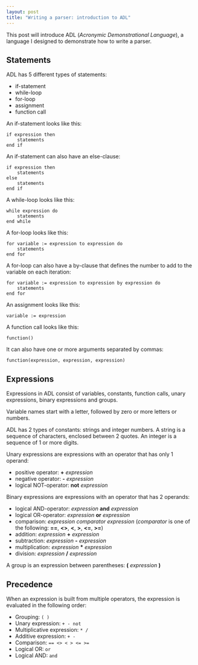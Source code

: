 ```yaml
---
layout: post
title: "Writing a parser: introduction to ADL"
---
```


This post will introduce ADL (*Acronymic Demonstrational Language*), a language I designed to demonstrate how to write a parser.

## Statements

ADL has 5 different types of statements:

- if-statement
- while-loop
- for-loop
- assignment
- function call

An if-statement looks like this:

```
if expression then
    statements
end if
```

An if-statement can also have an else-clause:

```
if expression then
    statements
else
    statements
end if
```

A while-loop looks like this:

```
while expression do
    statements
end while
```

A for-loop looks like this:

```
for variable := expression to expression do
    statements
end for
```

A for-loop can also have a by-clause that defines the number to add to the variable on each iteration:

```
for variable := expression to expression by expression do
    statements
end for
```

An assignment looks like this:

```
variable := expression
```

A function call looks like this:

```
function()
```

It can also have one or more arguments separated by commas:

```
function(expression, expression, expression)
```

## Expressions

Expressions in ADL consist of variables, constants, function calls, unary expressions, binary expressions and groups.

Variable names start with a letter, followed by zero or more letters or numbers.

ADL has 2 types of constants: strings and integer numbers. A string is a sequence of characters, enclosed between 2 quotes. An integer is a sequence of 1 or more digits.

Unary expressions are expressions with an operator that has only 1 operand:

- positive operator: <b>+</b> *expression*
- negative operator: <b>-</b> *expression*
- logical NOT-operator: **not** *expression*

Binary expressions are expressions with an operator that has 2 operands:

- logical AND-operator: *expression* **and** *expression*
- logical OR-operator: *expression* **or** *expression*
- comparison: *expression comparator expression* (*comparator* is one of the following: <b>==</b>, <b>&lt;&gt;</b>, <b>&lt;</b>, <b>&gt;</b>, <b>&lt;=</b>, <b>&gt;=</b>)
- addition: *expression* <b>+</b> *expression*
- subtraction: *expression* <b>-</b> *expression*
- multiplication: *expression* <b>&#42;</b> *expression*
- division: *expression* <b>/</b> *expression*

A group is an expression between parentheses: <b>(</b> *expression* <b>)</b>

## Precedence

When an expression is built from multiple operators, the expression is evaluated in the following order:

- Grouping: `( )`
- Unary expression: `+ - not`
- Multiplicative expression: `* /`
- Additive expression: `+ -`
- Comparison: `== <> < > <= >=`
- Logical OR: `or`
- Logical AND: `and`
